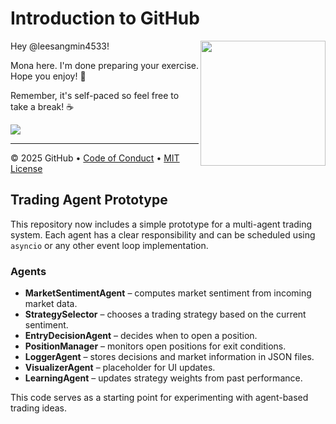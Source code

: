 # Introduction to GitHub

<img src="https://octodex.github.com/images/Professortocat_v2.png" align="right" height="200px" />

Hey @leesangmin4533!

Mona here. I'm done preparing your exercise. Hope you enjoy! 💚

Remember, it's self-paced so feel free to take a break! ☕️

[![](https://img.shields.io/badge/Go%20to%20Exercise-%E2%86%92-1f883d?style=for-the-badge&logo=github&labelColor=197935)](https://github.com/leesangmin4533/nova1/issues/1)

---

&copy; 2025 GitHub &bull; [Code of Conduct](https://www.contributor-covenant.org/version/2/1/code_of_conduct/code_of_conduct.md) &bull; [MIT License](https://gh.io/mit)


## Trading Agent Prototype

This repository now includes a simple prototype for a multi-agent trading system.
Each agent has a clear responsibility and can be scheduled using `asyncio` or any
other event loop implementation.

### Agents

- **MarketSentimentAgent** – computes market sentiment from incoming market data.
- **StrategySelector** – chooses a trading strategy based on the current sentiment.
- **EntryDecisionAgent** – decides when to open a position.
- **PositionManager** – monitors open positions for exit conditions.
- **LoggerAgent** – stores decisions and market information in JSON files.
- **VisualizerAgent** – placeholder for UI updates.
- **LearningAgent** – updates strategy weights from past performance.

This code serves as a starting point for experimenting with agent-based trading
ideas.
